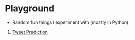 # Playground
- Random fun things I experiment with (mostly in Python).
1. [Tweet Prediction](tweet_prediction)
